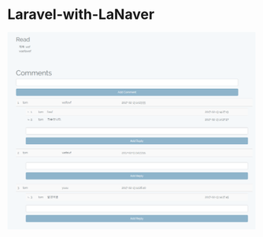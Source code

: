 # Laravel-with-LaNaver

<img src="https://github.com/kosomi/Laravel-with-LaNaver/blob/master/gr.png">
